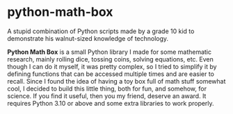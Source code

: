 # python-math-box
A stupid combination of Python scripts made by a grade 10 kid to demonstrate his walnut-sized knowledge of technology.

<b>Python Math Box</b> is a small Python library I made for some mathematic research, mainly rolling dice, tossing coins, solving equations, etc. Even though I can do it myself, it was pretty complex, so I tried to simplify it by defining functions that can be accessed multiple times and are easier to recall. Since I found the idea of having a toy box full of math stuff somewhat cool, I decided to build this little thing, both for fun, and somehow, for science.
If you find it useful, then you my friend, deserve an award.
It requires Python 3.10 or above and some extra libraries to work properly.
